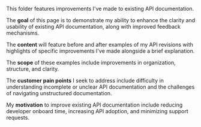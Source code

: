 This folder features improvements I've made to existing API documentation.

The **goal** of this page is to demonstrate my ability to enhance the clarity and usability of existing API documentation, along with improved feedback mechanisms.

The **content** will feature before and after examples of my API revisions with highlights of specific improvements I've made alongside a brief explanation.

The **scope** of these examples include improvements in organization, structure, and clarity.

The **customer pain points** I seek to address include difficulty in understanding incomplete or unclear API documentation and the challenges of navigating unstructured documentation.

My **motivation** to improve existing API documentation include reducing developer onboard time, increasing API adoption, and minimizing support requests.
